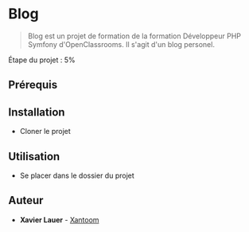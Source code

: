 # Blog #

> Blog est un projet de formation de la formation Développeur PHP Symfony d'OpenClassrooms. Il s'agit d'un blog personel.

Étape du projet : 5%

## Prérequis ##



## Installation ##

- Cloner le projet
  
## Utilisation ##

- Se placer dans le dossier du projet

## Auteur ##
* **Xavier Lauer** - [Xantoom](https://github.com/Xantoom)
